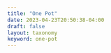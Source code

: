 ```yaml
---
title: "One Pot"
date: 2023-04-23T20:50:38-04:00
draft: false
layout: taxonomy
keyword: one-pot
---
```


